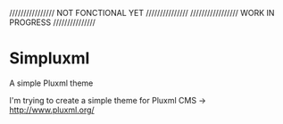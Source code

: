 //////////////// NOT FONCTIONAL YET ///////////////
///////////////// WORK IN PROGRESS ///////////////

# Simpluxml
A simple Pluxml theme

I'm trying to create a simple theme for Pluxml CMS -> http://www.pluxml.org/
